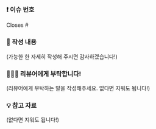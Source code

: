 ### ❗️ 이슈 번호
Closes #




### 📝 작성 내용
(가능한 한 자세히 작성해 주시면 감사하겠습니다!)



### 🙇🏻‍♂️ 리뷰어에게 부탁합니다!
(리뷰어에게 부탁하는 말을 작성해주세요. 없다면 지워도 됩니다!)



### 💡 참고 자료
(없다면 지워도 됩니다!)